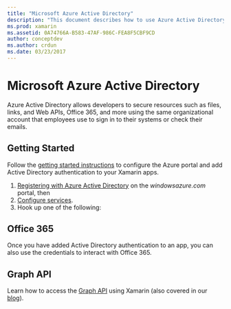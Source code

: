 ```yaml
---
title: "Microsoft Azure Active Directory"
description: "This document describes how to use Azure Active Directory to authenticate users in mobile applications built with Xamarin."
ms.prod: xamarin
ms.assetid: 0A74766A-B583-47AF-986C-FEA8F5CBF9CD
author: conceptdev
ms.author: crdun
ms.date: 03/23/2017
---
```


# Microsoft Azure Active Directory

Azure Active Directory allows developers to secure
  resources such as files, links, and Web APIs,
  Office 365, and more
  using the same organizational account that
  employees use to sign in to their systems or check their emails.

## Getting Started

Follow the [getting started instructions](~/cross-platform/data-cloud/active-directory/get-started/index.md)
  to configure the Azure portal and add Active Directory authentication
  to your Xamarin apps.

1. [Registering with Azure Active Directory](~/cross-platform/data-cloud/active-directory/get-started/register.md) on the *windowsazure.com* portal, then
2. [Configure services](~/cross-platform/data-cloud/active-directory/get-started/configure.md).
3. Hook up one of the following:

## Office 365

Once you have added Active Directory authentication
  to an app, you can also use the credentials to
  interact with Office 365.

## Graph API

Learn how to access the [Graph API](~/cross-platform/data-cloud/active-directory/graph.md)
  using Xamarin (also covered in our [blog](https://blog.xamarin.com/authenticate-xamarin-mobile-apps-using-azure-active-directory/)).
